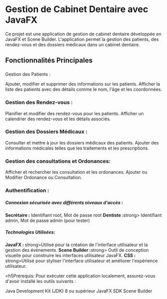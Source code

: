 <h1>Gestion de Cabinet Dentaire avec JavaFX</h1>
<span>Ce projet est une application de gestion de cabinet dentaire développée en JavaFX et Scene Builder. L'application permet la gestion des patients, des rendez-vous et des dossiers médicaux dans un cabinet dentaire.</span>

<h2>Fonctionnalités Principales</h2>
<h3></h3>Gestion des Patients :</h3>

Ajouter, modifier et supprimer des informations sur les patients.
Afficher la liste des patients avec des détails comme le nom, l'âge et les coordonnées.

<h3>Gestion des Rendez-vous :</h3>

Planifier et modifier des rendez-vous pour les patients.
Afficher un calendrier des rendez-vous et les détails associés.

<h3>Gestion des Dossiers Médicaux :</h3>

Consulter et mettre à jour les dossiers médicaux des patients.
Ajouter des informations médicales telles que les traitements et les prescriptions.

<h3>Gestion des consultations et Ordonances:</h3>

Afficher et rechercher les consultation et les ordonances.
Ajouter ou Modifier Ordonance ou Consultation.

<h3>Authentification :</h3>

<h5>Connexion sécurisée avec différents niveaux d'accès :</h5>

<strong>Secrétaire :</strong> Identifiant root, Mot de passe root
<strong>Dentiste :</strong>strong> Identifiant admin, Mot de passe admin (pour tester)

<h5>Technologies Utilisées:</h5>
<strong>JavaFX : </strong>strong>Utilisé pour la création de l'interface utilisateur et la gestion des événements.
<strong>Scene Builder :</strong>strong> Outil de conception visuelle pour construire les interfaces utilisateur JavaFX.
<strong>CSS : </strong>strong>Utilisé pour styliser l'interface utilisateur et améliorer l'expérience utilisateur.

<h5Prérequis:</h5>
Pour exécuter cette application localement, assurez-vous d'avoir installé les outils suivants :

Java Development Kit (JDK) 8 ou supérieur
JavaFX SDK
Scene Builder
